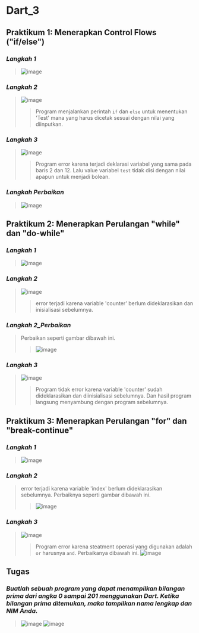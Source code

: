 # Dart_3

## **Praktikum 1: Menerapkan Control Flows ("if/else")**

### *Langkah 1*

>![image](docs/img/L1P2.png)

### *Langkah 2*

>![image](docs/img/L2P1.png)
>> Program menjalankan perintah `if` dan `else` untuk menentukan 'Test' mana yang harus dicetak sesuai dengan nilai yang diinputkan.
### *Langkah 3*

>![image](docs/img/L3P1.png)
>> Program error karena terjadi deklarasi variabel yang sama pada baris 2 dan 12. Lalu value variabel `test` tidak disi dengan nilai apapun untuk menjadi bolean.

### *Langkah Perbaikan*

>![image](docs/img/L4P1.png)

## **Praktikum 2: Menerapkan Perulangan "while" dan "do-while"**

### *Langkah 1*

>![image](docs/img/L1P1.png)

### *Langkah 2*

>![image](docs/img/L2_1P2.png)
>> error terjadi karena variable 'counter' berlum dideklarasikan dan inisialisasi sebelumnya.

### *Langkah 2_Perbaikan*

> Perbaikan seperti gambar dibawah ini.
>>![image](docs/img/L2P2.png)

### *Langkah 3*

>![image](docs/img/L3P2.png)
>> Program tidak error karena variable 'counter' sudah dideklarasikan dan diinisialisasi sebelumnya. Dan hasil program langsung menyambung dengan program sebelumnya.

## **Praktikum 3: Menerapkan Perulangan "for" dan "break-continue"**

### *Langkah 1*

>![image](docs/img/L1P3.png)

### *Langkah 2*

> error terjadi karena variable 'index' berlum dideklarasikan sebelumnya. Perbaiknya seperti gambar dibawah ini.
>>![image](docs/img/L2P3.png)


### *Langkah 3*

>![image](docs/img/L3P3.png)
>> Program error karena  steatment operasi yang digunakan adalah `or` harusnya `and`. Perbaikanya dibawah ini.
>![image](docs/img/L4P3.png)

## **Tugas**
### *Buatlah sebuah program yang dapat menampilkan bilangan prima dari angka 0 sampai 201 menggunakan Dart. Ketika bilangan prima ditemukan, maka tampilkan nama lengkap dan NIM Anda.*
>![image](docs/img/tugas.png)
>![image](docs/img/tugas1.png)
